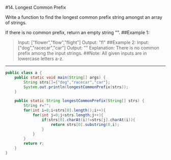 #14. Longest Common Prefix

Write a function to find the longest common prefix string amongst an array of strings.

If there is no common prefix, return an empty string "".
##Example 1:
>Input: ["flower","flow","flight"]
Output: "fl"
##Example 2:
>Input: ["dog","racecar","car"]
Output: ""
Explanation: There is no common prefix among the input strings.
##Note:
All given inputs are in lowercase letters a-z.

---
```Java
public class a {
    public static void main(String[] args) {
        String strs[]={"dog","racecar","car"};
        System.out.println(longestCommonPrefix(strs));
    }

    public static String longestCommonPrefix(String[] strs) {
        String r="";
        for(int i=0;i<strs[0].length();i++){
            for(int j=0;j<strs.length;j++){
                if(strs[0].charAt(i)!=strs[j].charAt(i)){
                    return strs[0].substring(0,i);
                }
            }
        }
        return r;
    }
}
